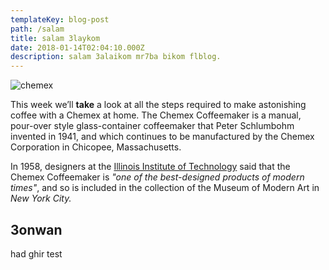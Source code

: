 ```yaml
---
templateKey: blog-post
path: /salam
title: salam 3laykom
date: 2018-01-14T02:04:10.000Z
description: salam 3alaikom mr7ba bikom flblog.
---
```

![chemex](/img/chemex.jpg)

This week we’ll **take** a look at all the steps required to make astonishing coffee with a Chemex at home. The Chemex Coffeemaker is a manual, pour-over style glass-container coffeemaker that Peter Schlumbohm invented in 1941, and which continues to be manufactured by the Chemex Corporation in Chicopee, Massachusetts.

In 1958, designers at the [Illinois Institute of Technology](https://www.spacefarm.digital) said that the Chemex Coffeemaker is _"one of the best-designed products of modern times"_, and so is included in the collection of the Museum of Modern Art in _New York City._

## 3onwan

had ghir test
